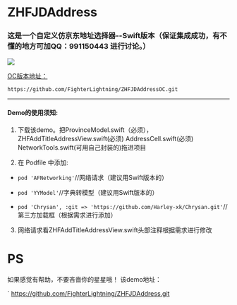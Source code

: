 # ZHFJDAddress
### 这是一个自定义仿京东地址选择器--Swift版本（保证集成成功，有不懂的地方可加QQ：991150443 进行讨论。）


 
 ![](./京东地址选择器/1.gif)


[OC版本地址：](https://github.com/FighterLightning/ZHFJDAddressOC.git) 

`
https://github.com/FighterLightning/ZHFJDAddressOC.git
`

---
#### Demo的使用须知:
 1. 下载该demo。把ProvinceModel.swift（必须），ZHFAddTitleAddressView.swift(必须) AddressCell.swift(必须)  NetworkTools.swift(可用自己封装的)拖进项目

 2. 在 Podfile 中添加:
 * `pod 'AFNetworking'`//网络请求（建议用Swift版本的）
 
 * `pod 'YYModel'`//字典转模型（建议用Swift版本的）

 * `pod 'Chrysan', :git => 'https://github.com/Harley-xk/Chrysan.git'`//第三方加载框（根据需求进行添加）
 	
 3. 网络请求看ZHFAddTitleAddressView.swift头部注释根据需求进行修改
 
 
# PS

 如果感觉有帮助，不要吝啬你的星星哦！
 该demo地址：
 
 `
 https://github.com/FighterLightning/ZHFJDAddress.git
